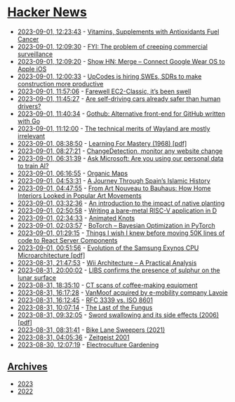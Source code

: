 # [Hacker News](https://kherrick.github.io/hacker-news/)

* [2023-09-01, 12:23:43](https://news.ycombinator.com/item?id=37349870) - [Vitamins, Supplements with Antioxidants Fuel Cancer](https://studyfinds.org/dietary-supplements-help-tumors/)
* [2023-09-01, 12:09:30](https://news.ycombinator.com/item?id=37349732) - [FYI: The problem of creeping commercial surveillance](https://elnion.com/2022/02/07/the-problem-of-creeping-commercial-surveillance/)
* [2023-09-01, 12:09:20](https://news.ycombinator.com/item?id=37349730) - [Show HN: Merge – Connect Google Wear OS to Apple iOS](https://www.merge.watch)
* [2023-09-01, 12:00:33](https://news.ycombinator.com/item?id=37349654) - [UpCodes is hiring SWEs, SDRs to make construction more productive](https://up.codes/careers)
* [2023-09-01, 11:57:06](https://news.ycombinator.com/item?id=37349633) - [Farewell EC2-Classic, it’s been swell](https://www.allthingsdistributed.com/2023/09/farewell-ec2-classic.html)
* [2023-09-01, 11:45:27](https://news.ycombinator.com/item?id=37349533) - [Are self-driving cars already safer than human drivers?](https://arstechnica.com/cars/2023/09/are-self-driving-cars-already-safer-than-human-drivers/)
* [2023-09-01, 11:40:34](https://news.ycombinator.com/item?id=37349487) - [Gothub: Alternative front-end for GitHub written with Go](https://codeberg.org/gothub/gothub)
* [2023-09-01, 11:12:00](https://news.ycombinator.com/item?id=37349270) - [The technical merits of Wayland are mostly irrelevant](https://utcc.utoronto.ca/~cks/space/blog/unix/WaylandTechnicalMeritsIrrelevant)
* [2023-09-01, 08:38:50](https://news.ycombinator.com/item?id=37348240) - [Learning For Mastery (1968) [pdf]](http://www.researchforteachers.org.uk/sites/default/files/Docs/Bloom%20(1968)%20Learning%20for%20Mastery_0.pdf)
* [2023-09-01, 08:27:21](https://news.ycombinator.com/item?id=37348162) - [ChangeDetection, monitor any website change](https://github.com/dgtlmoon/changedetection.io)
* [2023-09-01, 06:31:39](https://news.ycombinator.com/item?id=37347528) - [Ask Microsoft: Are you using our personal data to train AI?](https://foundation.mozilla.org/en/campaigns/microsoft-ai/)
* [2023-09-01, 06:16:55](https://news.ycombinator.com/item?id=37347447) - [Organic Maps](https://organicmaps.app/)
* [2023-09-01, 04:53:31](https://news.ycombinator.com/item?id=37346927) - [A Journey Through Spain’s Islamic History](https://www.smithsonianmag.com/travel/fabled-palaces-ancient-medina-journey-through-spain-islamic-history-180982699/)
* [2023-09-01, 04:47:55](https://news.ycombinator.com/item?id=37346899) - [From Art Nouveau to Bauhaus: How Home Interiors Looked in Popular Art Movements](https://www.archdaily.com/1005570/from-art-nouveau-to-the-bauhaus-how-home-interiors-looked-in-popular-art-movements)
* [2023-09-01, 03:32:36](https://news.ycombinator.com/item?id=37346509) - [An introduction to the impact of native planting](https://marisamorby.com/native-planting-intro/)
* [2023-09-01, 02:50:58](https://news.ycombinator.com/item?id=37346218) - [Writing a bare-metal RISC-V application in D](https://zyedidia.github.io/blog/posts/1-d-baremetal/)
* [2023-09-01, 02:34:33](https://news.ycombinator.com/item?id=37346115) - [Animated Knots](https://www.animatedknots.com/)
* [2023-09-01, 02:03:57](https://news.ycombinator.com/item?id=37345938) - [BoTorch – Bayesian Optimization in PyTorch](https://botorch.org/)
* [2023-09-01, 01:29:15](https://news.ycombinator.com/item?id=37345727) - [Things I wish I knew before moving 50K lines of code to React Server Components](https://www.mux.com/blog/what-are-react-server-components)
* [2023-09-01, 00:51:56](https://news.ycombinator.com/item?id=37345456) - [Evolution of the Samsung Exynos CPU Microarchitecture [pdf]](https://people.engr.tamu.edu/djimenez/pdfs/exynos_isca2020.pdf)
* [2023-08-31, 21:47:53](https://news.ycombinator.com/item?id=37344096) - [Wii Architecture – A Practical Analysis](https://www.copetti.org/writings/consoles/wii/)
* [2023-08-31, 20:00:02](https://news.ycombinator.com/item?id=37342914) - [LIBS confirms the presence of sulphur on the lunar surface](https://www.isro.gov.in/LIBSResults.html)
* [2023-08-31, 18:35:10](https://news.ycombinator.com/item?id=37341799) - [CT scans of coffee-making equipment](https://www.scanofthemonth.com/scans/coffee)
* [2023-08-31, 16:17:28](https://news.ycombinator.com/item?id=37339619) - [VanMoof acquired by e-mobility company Lavoie](https://www.bicycleretailer.com/industry-news/2023/08/31/vanmoof-acquired-e-mobility-company-lavoie)
* [2023-08-31, 16:12:45](https://news.ycombinator.com/item?id=37339535) - [RFC 3339 vs. ISO 8601](https://ijmacd.github.io/rfc3339-iso8601/)
* [2023-08-31, 10:07:14](https://news.ycombinator.com/item?id=37334819) - [The Last of the Fungus](https://nautil.us/the-last-of-the-fungus-370460/)
* [2023-08-31, 09:32:05](https://news.ycombinator.com/item?id=37334589) - [Sword swallowing and its side effects (2006) [pdf]](https://www.bmj.com/content/bmj/333/7582/1285.full.pdf)
* [2023-08-31, 08:31:41](https://news.ycombinator.com/item?id=37334126) - [Bike Lane Sweepers (2021)](https://www.worldsweeper.com/SweepingCoProfiles/BikeLaneSweeper/)
* [2023-08-31, 04:05:36](https://news.ycombinator.com/item?id=37332328) - [Zeitgeist 2001](https://archive.google/press/timeline.html)
* [2023-08-30, 12:07:19](https://news.ycombinator.com/item?id=37320780) - [Electroculture Gardening](https://www.washingtonpost.com/home/2023/08/30/gardening-electroculture-explained/)

## [Archives](archives/index.md)

* [2023](archives/2023/index.md)
* [2022](archives/2022/index.md)
